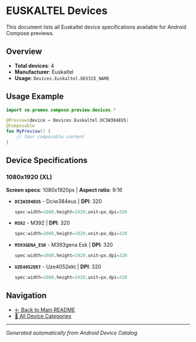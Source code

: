 # EUSKALTEL Devices

This document lists all Euskaltel device specifications available for Android Compose previews.

## Overview

- **Total devices**: 4
- **Manufacturer**: Euskaltel
- **Usage**: `Devices.Euskaltel.DEVICE_NAME`

## Usage Example

```kotlin
import se.premex.compose.preview.devices.*

@Preview(device = Devices.Euskaltel.DCIW384EUS)
@Composable
fun MyPreview() {
    // Your composable content
}
```

## Device Specifications

### 1080x1920 (XL)

**Screen specs**: 1080x1920px | **Aspect ratio**: 9:16

- **`DCIW384EUS`** - Dciw384eus | **DPI**: 320
  ```kotlin
  spec:width=1080,height=1920,unit=px,dpi=320
  ```

- **`M392`** - M392 | **DPI**: 320
  ```kotlin
  spec:width=1080,height=1920,unit=px,dpi=320
  ```

- **`M393GENA_ESK`** - M393gena Esk | **DPI**: 320
  ```kotlin
  spec:width=1080,height=1920,unit=px,dpi=320
  ```

- **`UZE4052EKT`** - Uze4052ekt | **DPI**: 320
  ```kotlin
  spec:width=1080,height=1920,unit=px,dpi=320
  ```

## Navigation

- [← Back to Main README](../../README.md)
- [📱 All Device Categories](../README.md)

---
*Generated automatically from Android Device Catalog*
